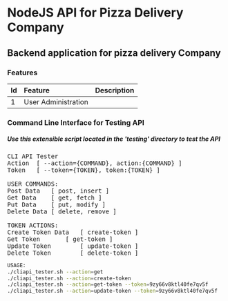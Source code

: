 # NodeJS API for Pizza Delivery Company
## Backend application for pizza delivery Company

### Features

| Id | Feature             | Description     |
| :- | :------------------ | :------------- |
| 1  | User Administration |      |




### Command Line Interface for Testing API

<h5>Use this extensible script located in the 'testing' directory to test the API</h5>

<pre>
CLI API Tester
Action	[ --action={COMMAND}, action:{COMMAND} ]
Token	[ --token={TOKEN}, token:{TOKEN} ]

USER COMMANDS:
Post Data	[ post, insert ]
Get Data	[ get, fetch ]
Put Data	[ put, modify ]
Delete Data	[ delete, remove ]

TOKEN ACTIONS:
Create Token Data	[ create-token ]
Get Token		[ get-token ]
Update Token		[ update-token ]
Delete Token		[ delete-token ]
</pre>

``` sh
USAGE:
./cliapi_tester.sh --action=get
./cliapi_tester.sh --action=create-token
./cliapi_tester.sh --action=get-token --token=9zy66v8ktl40fe7qv5f
./cliapi_tester.sh --action=update-token --token=9zy66v8ktl40fe7qv5f
```
